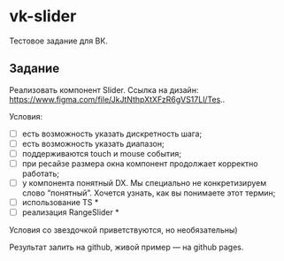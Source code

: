 # vk-slider
Тестовое задание для ВК.

## Задание

Реализовать компонент Slider. Ссылка на дизайн: https://www.figma.com/file/JkJtNthpXtXFzR6gVS17Ll/Tes..

Условия:
- [ ] есть возможность указать дискретность шага;
- [ ] есть возможность указать диапазон;
- [ ] поддерживаются touch и mouse события;
- [ ] при ресайзе размера окна компонент продолжает корректно работать;
- [ ] у компонента понятный DX. Мы специально не конкретизируем слово “понятный”. Хочется узнать, как вы понимаете этот термин;
- [ ] использование TS *
- [ ] реализация RangeSlider *

Условия со звездочкой приветствуются, но необязательны)

Результат залить на github, живой пример — на github pages.
